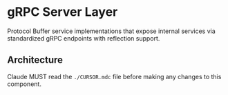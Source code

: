 # gRPC Server Layer

Protocol Buffer service implementations that expose internal services via standardized gRPC endpoints with reflection support.

## Architecture  
Claude MUST read the `./CURSOR.mdc` file before making any changes to this component.